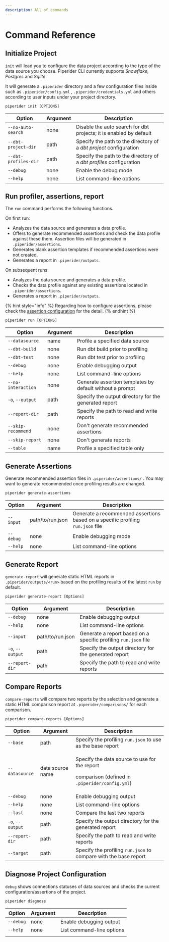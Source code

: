 ```yaml
---
description: All of commands
---
```


# Command Reference

## Initialize Project

`init` will lead you to configure the data project according to the type of the data source you choose. Piperider CLI currently supports _Snowflake_, _Postgres_ and _Sqlite_.

It will generate a `.piperider` directory and a few configuration files inside such as `.piperider/config.yml` , `.piperider/credentials.yml` and others according to user inputs under your project directory.

```shell
piperider init [OPTIONS]
```
 
| Option               | Argument | Description                                                         |
| -------------------- | -------- | ------------------------------------------------------------------- |
| `--no-auto-search`   | none     | Disable the auto search for dbt projects; it is enabled by default  |
| `--dbt-project-dir`  | path     | Specify the path to the directory of a _dbt project_ configuration  |
| `--dbt-profiles-dir` | path     | Specify the path to the directory of a _dbt profiles_ configuration |
| `--debug`            | none     | Enable the debug mode                                               |
| `--help`             | none     | List command-line options                                           |

## Run profiler, assertions, report

The `run` command performs the following functions.

On first run:

* Analyzes the data source and generates a data profile.
* Offers to generate recommended assertions and check the data profile against these them. Assertion files will be generated in `.piperider/assertions`.
* Generates blank assertion templates if recommended assertions were not created.
* Generates a report in `.piperider/outputs`.

On subsequent runs:

* Analyzes the data source and generates a data profile.
* Checks the data profile against any existing assertions located in `.piperider/assertions`.
* Generates a report in `.piperider/outputs`.

{% hint style="info" %}
Regarding how to configure assertions, please check the [assertion configuration](data-quality-assertions/assertion-configuration.md) for the detail.
{% endhint %}

```shell
piperider run [OPTIONS]
```

| Option             | Argument | Description                                              |
| ------------------ | -------- | -------------------------------------------------------- |
| `--datasource`     | name     | Profile a specified data source                          |
| `--dbt-build`      | none     | Run dbt build prior to profiling                         |
| `--dbt-test`       | none     | Run dbt test prior to profiling                          |
| `--debug`          | none     | Enable debugging output                                  |
| `--help`           | none     | List command-line options                                |
| `--no-interaction` | none     | Generate assertion templates by default without a prompt |
| `-o`, `--output`   | path     | Specify the output directory for the generated report    |
| `--report-dir`     | path     | Specify the path to read and write reports               |
| `--skip-recommend` | none     | Don't generate recommended assertions                    |
| `--skip-report`    | none     | Don't generate reports                                   |
| `--table`          | name     | Profile a specified table only                           |

## Generate Assertions

Generate recommended assertion files in `.piperider/assertions/` . You may want to generate recommended once profiling results are changed.

```
piperider generate-assertions
```

| Option    | Argument         | Description                                                                     |
| --------- | ---------------- | ------------------------------------------------------------------------------- |
| `--input` | path/to/run.json | Generate a recommended assertions based on a specific profiling `run.json` file |
| `--debug` | none             | Enable debugging mode                                                           |
| `--help`  | none             | List command-line options                                                       |

## Generate Report

`generate-report` will generate static HTML reports in `.piperider/outputs/<run>` based on the profiling results of the latest `run` by default.

```shell
piperider generate-report [Options]
```

| Option           | Argument         | Description                                                     |
| ---------------- | ---------------- | --------------------------------------------------------------- |
| `--debug`        | none             | Enable debugging output                                         |
| `--help`         | none             | List command-line options                                       |
| `--input`        | path/to/run.json | Generate a report based on a specific profiling `run.json` file |
| `-o`, `--output` | path             | Specify the output directory for the generated report           |
| `--report-dir`   | path             | Specify the path to read and write reports                      |

## Compare Reports

`compare-reports` will compare two reports by the selection and generate a static HTML comparison report at `.piperider/comparisons/` for each comparison.

```shell
piperider compare-reports [Options]
```

| Option           | Argument         | Description                                                                                                           |
| ---------------- | ---------------- | --------------------------------------------------------------------------------------------------------------------- |
| `--base`         | path             | Specify the profiling `run.json` to use as the base report                                                            |
| `--datasource`   | data source name | <p>Specify the data source to use for the report</p><p>comparison (defined in <code>.piperider/config.yml</code>)</p> |
| `--debug`        | none             | Enable debugging output                                                                                               |
| `--help`         | none             | List command-line options                                                                                             |
| `--last`         | none             | Compare the last two reports                                                                                          |
| `-o`, `--output` | path             | Specify the output directory for the generated report                                                                 |
| `--report-dir`   | path             | Specify the path to read and write reports                                                                            |
| `--target`       | path             | Specify the profiling `run.json` to compare with the base report                                                      |

## Diagnose Project Configuration

`debug` shows connections statuses of data sources and checks the current configuration/assertions of the project.

```shell
piperider diagnose
```

| Option    | Argument | Description               |
| --------- | -------- | ------------------------- |
| `--debug` | none     | Enable debugging output   |
| `--help`  | none     | List command-line options |
|           |          |                           |
